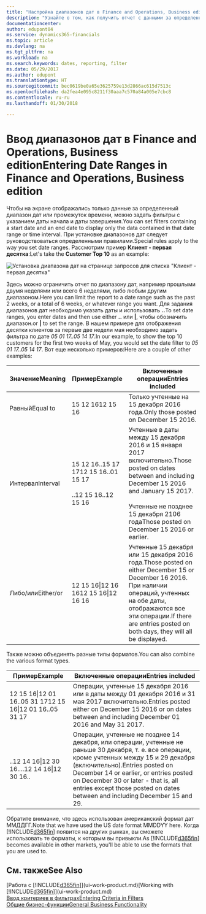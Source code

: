 ```yaml
---
title: "Настройка диапазонов дат в Finance and Operations, Business edition | Microsoft Docs"
description: "Узнайте о том, как получить отчет с данными за определенные интервалы времени, используя для этого диапазоны дат в Finance and Operations, Business edition."
documentationcenter: 
author: edupont04
ms.service: dynamics365-financials
ms.topic: article
ms.devlang: na
ms.tgt_pltfrm: na
ms.workload: na
ms.search.keywords: dates, reporting, filter
ms.date: 05/29/2017
ms.author: edupont
ms.translationtype: HT
ms.sourcegitcommit: bec0619be0a65e3625759e13d2866ac615d7513c
ms.openlocfilehash: da2fea4e095c8211f30aaa7c570a84a005e7cbc8
ms.contentlocale: ru-ru
ms.lasthandoff: 01/30/2018

---
```

# <a name="entering-date-ranges-in-finance-and-operations-business-edition"></a><span data-ttu-id="14281-103">Ввод диапазонов дат в Finance and Operations, Business edition</span><span class="sxs-lookup"><span data-stu-id="14281-103">Entering Date Ranges in Finance and Operations, Business edition</span></span> 
<span data-ttu-id="14281-104">Чтобы на экране отображались только данные за определенный диапазон дат или промежуток времени, можно задать фильтры с указанием даты начала и даты завершения.</span><span class="sxs-lookup"><span data-stu-id="14281-104">You can set filters containing a start date and an end date to display only the data contained in that date range or time interval.</span></span> <span data-ttu-id="14281-105">При установке диапазонов дат следует руководствоваться определенными правилами.</span><span class="sxs-lookup"><span data-stu-id="14281-105">Special rules apply to the way you set date ranges.</span></span> <span data-ttu-id="14281-106">Рассмотрим пример **Клиент - первая десятка**:</span><span class="sxs-lookup"><span data-stu-id="14281-106">Let's take the **Customer Top 10** as an example:</span></span>

![Установка диапазона дат на странице запросов для списка "Клиент - первая десятка"](./media/ui-enter-date-ranges/customer-top10-list.png)

<span data-ttu-id="14281-108">Здесь можно ограничить отчет по диапазону дат, например прошлыми двумя неделями или всего 6 неделями, либо любым другим диапазоном.</span><span class="sxs-lookup"><span data-stu-id="14281-108">Here you can limit the report to a date range such as the past 2 weeks, or a total of 6 weeks, or whatever range you want.</span></span> <span data-ttu-id="14281-109">Для задания диапазонов дат необходимо указать даты и использовать **..**</span><span class="sxs-lookup"><span data-stu-id="14281-109">To set date ranges, you enter dates and then use either **..**</span></span> <span data-ttu-id="14281-110">или **|**, чтобы обозначить диапазон.</span><span class="sxs-lookup"><span data-stu-id="14281-110">or **|** to set the range.</span></span> <span data-ttu-id="14281-111">В нашем примере для отображения десятки клиентов за первые две недели мая необходимо задать фильтра по дате *05 01 17..05 14 17*.</span><span class="sxs-lookup"><span data-stu-id="14281-111">In our example, to show the top 10 customers for the first two weeks of May, you would set the date filter to *05 01 17..05 14 17*.</span></span>
<span data-ttu-id="14281-112">Вот еще несколько примеров:</span><span class="sxs-lookup"><span data-stu-id="14281-112">Here are a couple of other examples:</span></span>

| <span data-ttu-id="14281-113">Значение</span><span class="sxs-lookup"><span data-stu-id="14281-113">Meaning</span></span> | <span data-ttu-id="14281-114">Пример</span><span class="sxs-lookup"><span data-stu-id="14281-114">Example</span></span> | <span data-ttu-id="14281-115">Включенные операции</span><span class="sxs-lookup"><span data-stu-id="14281-115">Entries included</span></span> |
|---|---|---|
|<span data-ttu-id="14281-116">Равный</span><span class="sxs-lookup"><span data-stu-id="14281-116">Equal to</span></span>| <span data-ttu-id="14281-117">15 12 16</span><span class="sxs-lookup"><span data-stu-id="14281-117">12 15 16</span></span> |<span data-ttu-id="14281-118">Только учтенные на 15 декабря 2016 года.</span><span class="sxs-lookup"><span data-stu-id="14281-118">Only those posted on December 15 2016.</span></span>|
|<span data-ttu-id="14281-119">Интервал</span><span class="sxs-lookup"><span data-stu-id="14281-119">Interval</span></span>| <span data-ttu-id="14281-120">15 12 16..15 17 17</span><span class="sxs-lookup"><span data-stu-id="14281-120">12 15 16..01 15 17</span></span><br /><br /><span data-ttu-id="14281-121">..12 15 16</span><span class="sxs-lookup"><span data-stu-id="14281-121">..12 15 16</span></span>|<span data-ttu-id="14281-122">Учтенные в даты между 15 декабря 2016 и 15 января 2017 включительно.</span><span class="sxs-lookup"><span data-stu-id="14281-122">Those posted on dates between and including December 15 2016 and January 15 2017.</span></span><br /><br /><span data-ttu-id="14281-123">Учтенные не позднее 15 декабря 2106 года</span><span class="sxs-lookup"><span data-stu-id="14281-123">Those posted on December 15 2016 or earlier.</span></span>|
|<span data-ttu-id="14281-124">Либо/или</span><span class="sxs-lookup"><span data-stu-id="14281-124">Either/or</span></span>|<span data-ttu-id="14281-125">12 15 16&#124;12 16 16</span><span class="sxs-lookup"><span data-stu-id="14281-125">12 15 16&#124;12 16 16</span></span>|<span data-ttu-id="14281-126">Учтенные 15 декабря или 15 декабря 2016 года.</span><span class="sxs-lookup"><span data-stu-id="14281-126">Those posted on either December 15 or December 16 2016.</span></span> <span data-ttu-id="14281-127">При наличии операций, учтенных на обе даты, отображаются все эти операции.</span><span class="sxs-lookup"><span data-stu-id="14281-127">If there are entries posted on both days, they will all be displayed.</span></span>|

<span data-ttu-id="14281-128">Также можно объединять разные типы форматов.</span><span class="sxs-lookup"><span data-stu-id="14281-128">You can also combine the various format types.</span></span>

| <span data-ttu-id="14281-129">Пример</span><span class="sxs-lookup"><span data-stu-id="14281-129">Example</span></span> | <span data-ttu-id="14281-130">Включенные операции</span><span class="sxs-lookup"><span data-stu-id="14281-130">Entries included</span></span> |
|---|---|
|<span data-ttu-id="14281-131">12 15 16&#124;12 01 16..05 31 17</span><span class="sxs-lookup"><span data-stu-id="14281-131">12 15 16&#124;12 01 16..05 31 17</span></span> | <span data-ttu-id="14281-132">Операции, учтенные 15 декабря 2016 или в даты между 01 декабря 2016 и 31 мая 2017 включительно.</span><span class="sxs-lookup"><span data-stu-id="14281-132">Entries posted either on December 15 2016 or on dates between and including December 01 2016 and May 31 2017.</span></span> |
|<span data-ttu-id="14281-133">..12 14 16&#124;12 30 16..</span><span class="sxs-lookup"><span data-stu-id="14281-133">..12 14 16&#124;12 30 16..</span></span> | <span data-ttu-id="14281-134">Операции, учтенные не позднее 14 декабря, или операции, учтенные не раньше 30 декабря, т. е. все операции, кроме учтенных между 15 и 29 декабря (включительно).</span><span class="sxs-lookup"><span data-stu-id="14281-134">Entries posted on December 14 or earlier, or entries posted on December 30 or later - that is, all entries except those posted on dates between and including December 15 and 29.</span></span> |

<span data-ttu-id="14281-135">Обратите внимание, что здесь использован американский формат дат ММДДГГ.</span><span class="sxs-lookup"><span data-stu-id="14281-135">Note that we have used the US date format MMDDYY here.</span></span> <span data-ttu-id="14281-136">Когда [!INCLUDE[d365fin](includes/d365fin_md.md)] появится на других рынках, вы сможете использовать те форматы, к которым вы привыкли.</span><span class="sxs-lookup"><span data-stu-id="14281-136">As [!INCLUDE[d365fin](includes/d365fin_md.md)] becomes available in other markets, you'll be able to use the formats that you are used to.</span></span>

## <a name="see-also"></a><span data-ttu-id="14281-137">См. также</span><span class="sxs-lookup"><span data-stu-id="14281-137">See Also</span></span>
<span data-ttu-id="14281-138">[Работа с [!INCLUDE[d365fin](includes/d365fin_long_md.md)]](ui-work-product.md)</span><span class="sxs-lookup"><span data-stu-id="14281-138">[Working with [!INCLUDE[d365fin](includes/d365fin_long_md.md)]](ui-work-product.md)</span></span>  
[<span data-ttu-id="14281-139">Ввод критериев в фильтрах</span><span class="sxs-lookup"><span data-stu-id="14281-139">Entering Criteria in Filters </span></span>](ui-enter-criteria-filters.md)  
[<span data-ttu-id="14281-140">Общие бизнес-функции</span><span class="sxs-lookup"><span data-stu-id="14281-140">General Business Functionality</span></span>](ui-across-business-areas.md)

